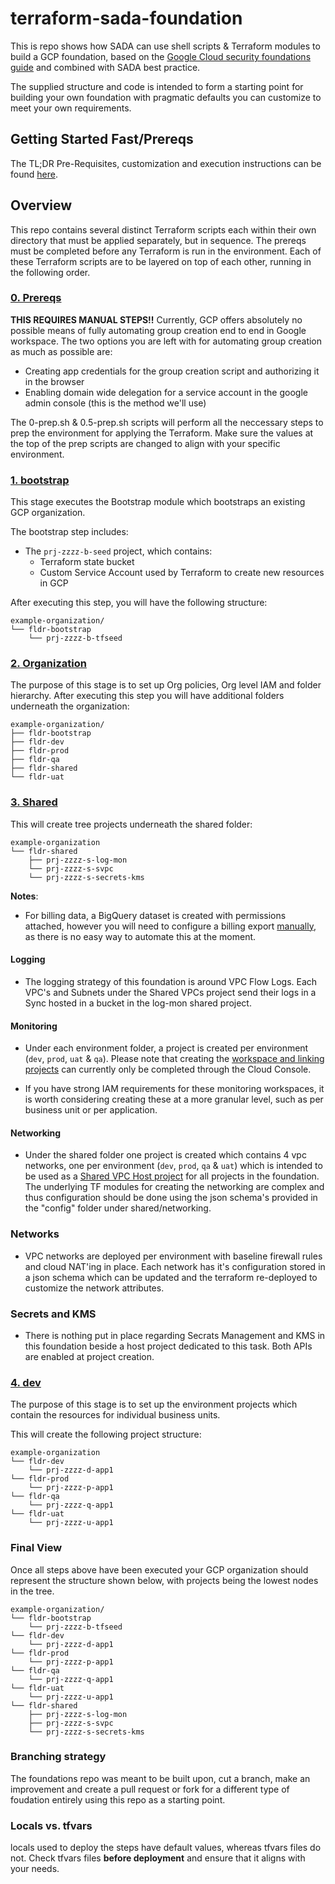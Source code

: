 # terraform-sada-foundation

This is repo shows how SADA can use shell scripts & Terraform modules to build a GCP foundation, based on the [Google Cloud security foundations guide](https://services.google.com/fh/files/misc/google-cloud-security-foundations-guide.pdf) and combined with SADA best practice.

The supplied structure and code is intended to form a starting point for building your own foundation with pragmatic defaults you can customize to meet your own requirements.

## Getting Started Fast/Prereqs

The TL;DR Pre-Requisites, customization and execution instructions can be found [here](docs/getting_started_fast.md).

## Overview

This repo contains several distinct Terraform scripts each within their own directory that must be applied separately, but in sequence. The prereqs must be completed before any Terraform is run in the environment. Each of these Terraform scripts are to be layered on top of each other, running in the following order.

### [0. Prereqs](0-prep.sh)

**THIS REQUIRES MANUAL STEPS!!**
Currently, GCP offers absolutely no possible means of fully automating group creation end to end in Google workspace. The two options you are left with for automating group creation as much as possible are:

- Creating app credentials for the group creation script and authorizing it in the browser
- Enabling domain wide delegation for a service account in the google admin console (this is the method we'll use)

The 0-prep.sh & 0.5-prep.sh scripts will perform all the neccessary steps to prep the environment for applying the Terraform. Make sure the values at the top of the prep scripts are changed to align with your specific environment.

### [1. bootstrap](./1-bootstrap/)

This stage executes the Bootstrap module which bootstraps an existing GCP organization.

The bootstrap step includes:

- The `prj-zzzz-b-seed` project, which contains:
  - Terraform state bucket
  - Custom Service Account used by Terraform to create new resources in GCP

After executing this step, you will have the following structure:

```
example-organization/
└── fldr-bootstrap
    └── prj-zzzz-b-tfseed
```

### [2. Organization](./2-organization/)

The purpose of this stage is to set up Org policies, Org level IAM and folder hierarchy.
After executing this step you will have additional folders underneath the organization:

```
example-organization/
├── fldr-bootstrap
├── fldr-dev
├── fldr-prod
├── fldr-qa
├── fldr-shared
└── fldr-uat
```

### [3. Shared](./3-shared/)

This will create tree projects underneath the shared folder:

```
example-organization
└── fldr-shared
    ├── prj-zzzz-s-log-mon
    └── prj-zzzz-s-svpc
    └── prj-zzzz-s-secrets-kms

```

**Notes**:

- For billing data, a BigQuery dataset is created with permissions attached, however you will need to configure a billing export [manually](https://cloud.google.com/billing/docs/how-to/export-data-bigquery), as there is no easy way to automate this at the moment.

#### Logging

- The logging strategy of this foundation is around VPC Flow Logs. Each VPC's and Subnets under the Shared VPCs project send their logs in a Sync hosted in a bucket in the log-mon shared project.

#### Monitoring

- Under each environment folder, a project is created per environment (`dev`, `prod`, `uat` & `qa`).
  Please note that creating the [workspace and linking projects](https://cloud.google.com/monitoring/workspaces/create) can currently only be completed through the Cloud Console.

- If you have strong IAM requirements for these monitoring workspaces, it is worth considering creating these at a more granular level, such as per business unit or per application.

#### Networking

- Under the shared folder one project is created which contains 4 vpc networks, one per environment (`dev`, `prod`, `qa` & `uat`) which is intended to be used as a [Shared VPC Host project](https://cloud.google.com/vpc/docs/shared-vpc) for all projects in the foundation. The underlying TF modules for creating the networking are complex and thus configuration should be done using the json schema's provided in the "config" folder under shared/networking.

### Networks

- VPC networks are deployed per environment with baseline firewall rules and cloud NAT'ing in place. Each network has it's configuration stored in a json schema which can be updated and the terraform re-deployed to customize the network attributes.

### Secrets and KMS

- There is nothing put in place regarding Secrats Management and KMS in this foundation beside a host project dedicated to this task. Both APIs are enabled at project creation.

### [4. dev](./4-dev/)

The purpose of this stage is to set up the environment projects which contain the resources for individual business units.

This will create the following project structure:

```
example-organization
└── fldr-dev
    └── prj-zzzz-d-app1
└── fldr-prod
    └── prj-zzzz-p-app1
└── fldr-qa
    └── prj-zzzz-q-app1
└── fldr-uat
    └── prj-zzzz-u-app1
```

### Final View

Once all steps above have been executed your GCP organization should represent the structure shown below, with projects being the lowest nodes in the tree.

```
example-organization/
└── fldr-bootstrap
    └── prj-zzzz-b-tfseed
└── fldr-dev
    └── prj-zzzz-d-app1
└── fldr-prod
    └── prj-zzzz-p-app1
└── fldr-qa
    └── prj-zzzz-q-app1
└── fldr-uat
    └── prj-zzzz-u-app1
└── fldr-shared
    ├── prj-zzzz-s-log-mon
    ├── prj-zzzz-s-svpc
    └── prj-zzzz-s-secrets-kms
```

### Branching strategy

The foundations repo was meant to be built upon, cut a branch, make an improvement and create a pull request or fork for a different type of foudation entirely using this repo as a starting point.

### Locals vs. tfvars

locals used to deploy the steps have default values, whereas tfvars files do not. Check tfvars files **before deployment** and ensure that it aligns with your needs.
